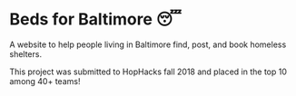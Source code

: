 # Beds for Baltimore 😴

A website to help people living in Baltimore find, post, and book homeless shelters.

This project was submitted to HopHacks fall 2018 and placed in the top 10 among 40+ teams!
